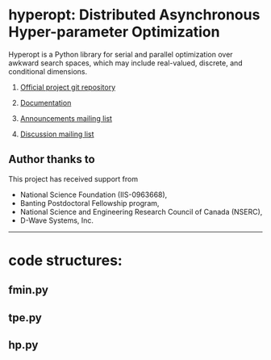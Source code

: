 # hyperopt: Distributed Asynchronous Hyper-parameter Optimization

Hyperopt is a Python library for serial and parallel optimization over awkward search spaces, which may include real-valued, discrete, and conditional dimensions.

1. [Official project git repository](http://github.com/hyperopt/hyperopt)

2. [Documentation](http://hyperopt.github.io/hyperopt)

3. [Announcements mailing list](https://groups.google.com/forum/#!forum/hyperopt-announce)

4. [Discussion mailing list](https://groups.google.com/forum/#!forum/hyperopt-discuss)


Author thanks to
------
This project has received support from
* National Science Foundation (IIS-0963668),
* Banting Postdoctoral Fellowship program, 
* National Science and Engineering Research Council of Canada (NSERC),
* D-Wave Systems, Inc.

****
# code structures:

## fmin.py

## tpe.py

## hp.py
